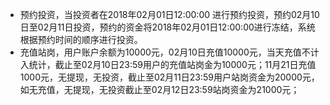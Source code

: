 * 预约投资，当投资者在2018年02月01日12:00:00 进行预约投资，预约02月10日至02月11日投资，预约的资金将2018年02月01日12:00:00进行冻结，系统根据预约时间的顺序进行投资。
* 充值站岗，用户账户余额为10000元，02月10日充值10000元，当天充值不计入统计，截止至02月10日23:59用户的充值站岗金为10000元；11月21日充值1000元，无提现，无投资，截止至02月11日23:59用户站岗资金为20000元，如无充值，无提现，无投资截止至02月12日23:59站岗资金为21000元；



